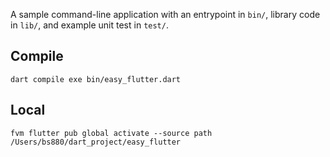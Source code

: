 A sample command-line application with an entrypoint in `bin/`, library code
in `lib/`, and example unit test in `test/`.

## Compile
`dart compile exe bin/easy_flutter.dart`

## Local 
`fvm flutter pub global activate --source path /Users/bs880/dart_project/easy_flutter`

